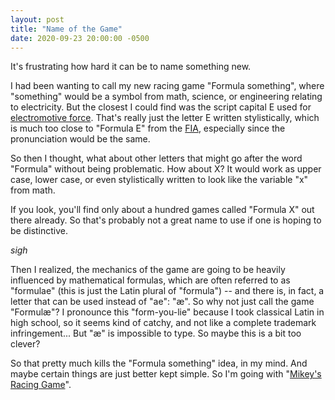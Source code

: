```yaml
---
layout: post
title: "Name of the Game"
date: 2020-09-23 20:00:00 -0500
---
```

It's frustrating how hard it can be to name something new.

I had been wanting to call my new racing game "Formula something", where "something"
would be a symbol from math, science, or engineering relating to electricity.
But the closest I could find was the script capital E used for 
[electromotive force](https://en.wikipedia.org/wiki/Electromotive_force). 
That's really just the letter E written stylistically, which is much too close
to "Formula E" from the [FIA](https://www.fiaformulae.com/), especially since the 
pronunciation would be the same.

So then I thought, what about other letters that might go after the word "Formula" without
being problematic. How about X? It would work as upper case, lower case, or even
stylistically written to look like the variable "x" from math.

If you look, you'll find only about a hundred games called "Formula X" out there
already. So that's probably not a great name to use if one is hoping to be distinctive.

*sigh*

Then I realized, the mechanics of the game are going to be heavily influenced by mathematical
formulas, which are often referred to as "formulae" (this is just the Latin plural of "formula")
-- and there is, in fact, a letter that can be used instead of "ae": "æ". So why not just call the game "Formulæ"? I pronounce this "form-you-lie" because I took classical Latin in high school, so
it seems kind of catchy, and not like a complete trademark infringement... But "æ" is
impossible to type. So maybe this is a bit too clever?

So that pretty much kills the "Formula something" idea, in my mind. And maybe certain things
are just better kept simple. So I'm going with "[Mikey's Racing Game](/racing-game/)".